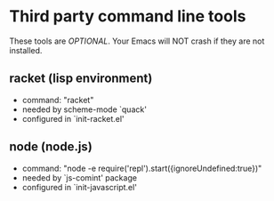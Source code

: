 # Third party command line tools
These tools are *OPTIONAL*. Your Emacs will NOT crash if they are not installed.

## racket (lisp environment)
- command: "racket"
- needed by scheme-mode `quack'
- configured in `init-racket.el'

## node (node.js)
- command: "node -e require('repl').start({ignoreUndefined:true})"
- needed by `js-comint' package
- configured in `init-javascript.el'